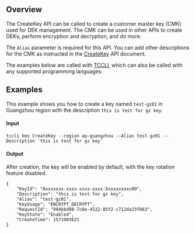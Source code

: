 ## Overview
The CreateKey API can be called to create a customer master key (CMK) used for DEK management. The CMK can be used in other APIs to create DEKs, perform encryption and decryption, and do more.

The `Alias` parameter is required for this API. You can add other descriptions for the CMK as instructed in the [CreateKey](https://cloud.tencent.com/document/product/573/34430) API document.

The examples below are called with [TCCLI](https://cloud.tencent.com/product/cli), which can also be called with any supported programming languages.



## Examples
This example shows you how to create a key named `test-gz01` in Guangzhou region with the description `this is test for gz key`.
#### Input
```shell
tccli kms CreateKey --region ap-guangzhou --Alias test-gz01 --Description 'this is test for gz key'
```

#### Output
After creation, the key will be enabled by default, with the key rotation feature disabled.
```shell
{
    "KeyId": "6xxxxxxx-xxxx-xxxx-xxxx-5xxxxxxxxc09",
    "Description": "this is test for gz key",
    "Alias": "test-gz01",
    "KeyUsage": "ENCRYPT_DECRYPT",
    "RequestId": "994bbd90-7c8e-4522-85f2-c712da23f863",
    "KeyState": "Enabled",
    "CreateTime": 1571903621
}
```
